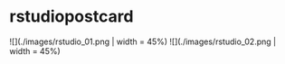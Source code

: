 
# rstudiopostcard

<!-- badges: start -->
<!-- badges: end -->

![](./images/rstudio_01.png | width = 45%)
![](./images/rstudio_02.png | width = 45%)

